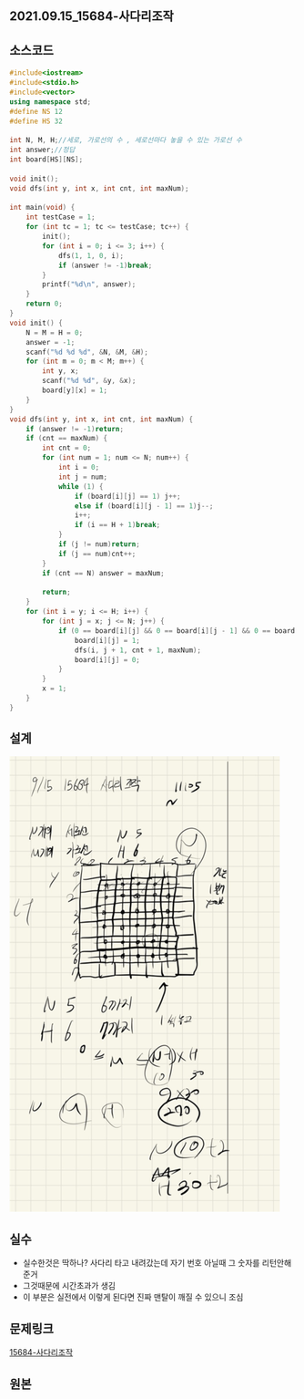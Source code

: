 ## 2021.09.15_15684-사다리조작

## 소스코드

```c++
#include<iostream>
#include<stdio.h>
#include<vector>
using namespace std;
#define NS 12
#define HS 32

int N, M, H;//세로, 가로선의 수 , 세로선마다 놓을 수 있는 가로선 수
int answer;//정답
int board[HS][NS];

void init();
void dfs(int y, int x, int cnt, int maxNum);

int main(void) {
	int testCase = 1;
	for (int tc = 1; tc <= testCase; tc++) {
		init();
		for (int i = 0; i <= 3; i++) {
			dfs(1, 1, 0, i);
			if (answer != -1)break;
		}
		printf("%d\n", answer);
	}
	return 0;
}
void init() {
	N = M = H = 0;
	answer = -1;
	scanf("%d %d %d", &N, &M, &H);
	for (int m = 0; m < M; m++) {
		int y, x;
		scanf("%d %d", &y, &x);
		board[y][x] = 1;
	}
}
void dfs(int y, int x, int cnt, int maxNum) {
	if (answer != -1)return;
	if (cnt == maxNum) {
		int cnt = 0;
		for (int num = 1; num <= N; num++) {
			int i = 0;
			int j = num;
			while (1) {
				if (board[i][j] == 1) j++;
				else if (board[i][j - 1] == 1)j--;
				i++;
				if (i == H + 1)break;
			}
			if (j != num)return;
			if (j == num)cnt++;
		}
		if (cnt == N) answer = maxNum;

		return;
	}
	for (int i = y; i <= H; i++) {
		for (int j = x; j <= N; j++) {
			if (0 == board[i][j] && 0 == board[i][j - 1] && 0 == board[i][j + 1]) {
				board[i][j] = 1;
				dfs(i, j + 1, cnt + 1, maxNum);
				board[i][j] = 0;
			}
		}
		x = 1;
	}
}
```

## 설계

![image-20210916001244163](2021.09.15_15684-사다리조작.assets/image-20210916001244163.png)

## 실수

- 실수한것은 딱하나? 사다리 타고 내려갔는데 자기 번호 아닐때 그 숫자를 리턴안해준거
- 그것때문에 시간초과가 생김
- 이 부분은 실전에서 이렇게 된다면 진짜 맨탈이 깨질 수 있으니 조심

## 문제링크

[15684-사다리조작](https://www.acmicpc.net/problem/15684)

## 원본

